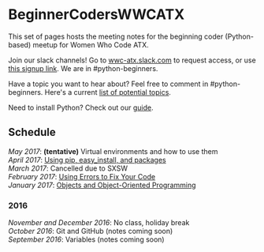 # BeginnerCodersWWCATX

This set of pages hosts the meeting notes for the beginning coder (Python-based)
meetup for Women Who Code ATX.

Join our slack channels! Go to [wwc-atx.slack.com](https://wwc-atx.slack.com/)
to request access, or use [this signup link](https://docs.google.com/a/academicworks.com/forms/d/e/1FAIpQLSfhijux9e9xRE3Djbc_RheYoYQ7C7UpdHuIl58wlgvjLFA0Iw/viewform). We are in #python-beginners.

Have a topic you want to hear about? Feel free to comment in #python-beginners.
Here's a current [list of potential topics](meetups/potentialTopics.md).

Need to install Python? Check out our [guide](install.md).

## Schedule

*May 2017*: **(tentative)** Virtual environments and how to use them<br/>
*April 2017*: [Using pip, easy_install, and packages](meetups/packages.md)<br/>
*March 2017*: Cancelled due to SXSW<br/>
*February 2017*: [Using Errors to Fix Your Code](meetups/errors.md)<br/>
*January 2017*: [Objects and Object-Oriented Programming](meetups/objects.md)

### 2016

*November and December 2016*: No class, holiday break<br/>
*October 2016*: Git and GitHub (notes coming soon)<br/>
*September 2016*: Variables (notes coming soon)<br/>
